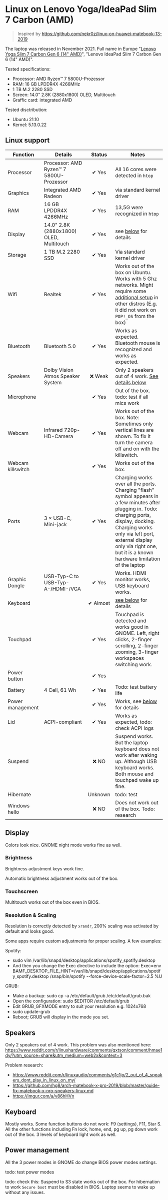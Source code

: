 # Linux on Lenovo Yoga/IdeaPad Slim 7 Carbon (AMD)

> Inspired by https://github.com/nekr0z/linux-on-huawei-matebook-13-2019

The laptop was released in Nevember 2021. Full name in Europe "[Lenovo Yoga Slim 7 Carbon Gen 6 (14" AMD)](https://www.lenovo.com/de/de/laptops/yoga/yoga-slim-series/Yoga-Slim-7-Carbon-Gen-6-14-inch-AMD/p/LEN101Y0006)", "Lenovo IdeaPad Slim 7 Carbon Gen 6 (14" AMD)".

Tested specifications:

- Processor: AMD Ryzen™ 7 5800U-Prozessor
- RAM: 16 GB LPDDR4X 4266MHz
- 1 TB M.2 2280 SSD
- Screen: 14.0" 2.8K (2880x1800) OLED, Multitouch
- Graffic card: integrated AMD

Tested disctribution:

- Ubuntu 21.10
- Kernel: 5.13.0.22

## Linux support

| Function | Details | Status | Notes |
| --- | --- |  :---: | --- |
| Processor | Processor: AMD Ryzen™ 7 5800U-Prozessor | ✔ Yes | All 16 cores were detected in `htop` |
| Graphics | Integrated AMD Radeon | ✔ Yes | via standard kernel driver |
| RAM | 16 GB LPDDR4X 4266MHz | ✔ Yes | 13,5G were recognized in `htop` |
| Display | 14.0" 2.8K (2880x1800) OLED, Multitouch | ✔ Yes | see [below](#display) for details |
| Storage | 1 TB M.2 2280 SSD | ✔ Yes | Via standard kernel driver |
| Wifi | Realtek | ✔ Yes | Works out of the box on Ubuntu. Works with 5 Ghz networks. Might require some [additional setup](https://github.com/lwfinger/rtw89) in other distros (E.g. it did not work on `POP!_OS` from the box) |
| Bluetooth | Bluetooth 5.0| ✔ Yes | Works as expected. Bluetooth mouse is recognized and works as expected. |
| Speakers  | Dolby Vision Atmos Speaker System | ❌ Weak | Only 2 speakers out of 4 work. [See details below](#speakers) |
| Microphone | | ✔ Yes | Out of the box. todo: test if all mics work |
| Webcam | Infrared 720p-HD-Camera | ✔ Yes | Works out of the box. Note: Sometimes only vertical lines are shown. To fix it turn the camera off and on with the killswitch. |
| Webcam killswitch | | ✔ Yes | Works out of the box. |
| Ports | 3 × USB-C, Mini-jack | ✔ Yes | Charging works over all the ports. Charging "flash" symbol appears in a few minutes after plugging in. Todo: charging ports, display, docking. Charging works only via left port, external display only via right one, but it is a known hardware limitation of the laptop |
| Graphic Dongle | USB-Typ-C to USB-Typ-A-/HDMI-/VGA | ✔ Yes | Works. HDMI monitor works, USB keyboard works. |
| Keyboard |  | ✔ Almost | [see below](#keyboard) for details |
| Touchpad | | ✔ Yes | Touchpad is detected and works good in GNOME. Left, right clicks, 2-finger scrolling, 2-finger zooming, 3-finger workspaces switching work. |
| Power button |  | ✔ Yes |  |
| Battery | 4 Cell, 61 Wh | ✔ Yes | Todo: test battery life |
| Power management | | ✔ Yes | Works, see [below](#power-management) for details |
| Lid | ACPI-compliant |  ✔ Yes | Works as expected, todo: check ACPI logs |
| Suspend |  | ❌ NO | Suspend works. But the laptop keyboard does not work after waking up. Although USB keyboard works. Both mouse and touchpad wake up fine. |
| Hibernate |  | Unknown | todo: test |
| Windows hello |  | ❌ NO | Does not work out of the box. Todo: research |

## Display

Colors look nice. GNOME night mode works fine as well.

### Brightness

Brightness adjustment keys work fine.

Automatic brightness adjustment works out of the box.

### Touchscreen

Multitouch works out of the box even in BIOS.

### Resolution & Scaling

Resolution is correctly detected by `xrandr`, 200% scaling was activated by default and looks good.

Some apps require custom adjustments for proper scaling. A few examples:

Spotify:

- sudo vim /var/lib/snapd/desktop/applications/spotify_spotify.desktop
- And then you change the Exec directive to include the option:
  Exec=env BAMF_DESKTOP_FILE_HINT=/var/lib/snapd/desktop/applications/spotify_spotify.desktop /snap/bin/spotify --force-device-scale-factor=2.5 %U

GRUB:

-	Make a backup: sudo cp -a /etc/default/grub /etc/default/grub.bak
-	Open the configuration: sudo $EDITOR /etc/default/grub
-	Edit GRUB_GFXMODE entry to suit your resolution e.g. 1024x768
-	sudo update-grub
-	Reboot; GRUB will display in the mode you set.

## Speakers

Only 2 speakers out of 4 work. This problem was also mentioned here: https://www.reddit.com/r/linuxhardware/comments/qxtson/comment/hmae1dy/?utm_source=share&utm_medium=web2x&context=3

Problem research:

- https://www.reddit.com/r/linuxaudio/comments/g1c1jo/2_out_of_4_speakers_dont_play_in_linux_on_my/
- https://github.com/hg8/arch-matebook-x-pro-2019/blob/master/guide-fix-matebook-x-pro-speakers-linux.md
- https://imgur.com/a/v86hHVn

## Keyboard

Mostly works. Some function buttons do not work: F9 (settings), F11, Star S. All the other functions including Fn lock, home, end, pg up, pg down work out of the box. 3 levels of keyboard light work as well.

## Power management

All the 3 power modes in GNOME do change BIOS power modes settings.

todo: test power modes

todo: check this: Suspend to S3 state works out of the box. For hibernation to work `Secure boot` must be disabled in BIOS. Laptop seems to wake up without any issues.
